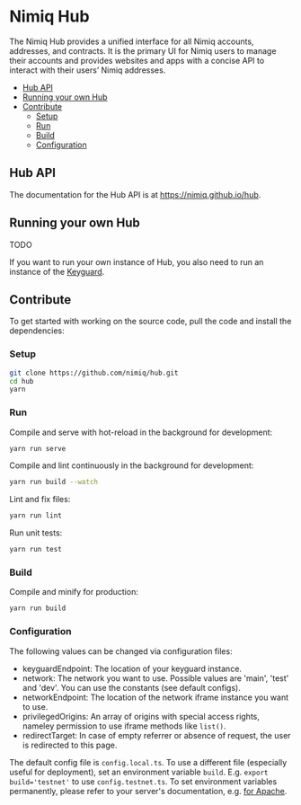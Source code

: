 # Nimiq Hub <!-- omit in toc -->

The Nimiq Hub provides a unified interface for all Nimiq accounts, addresses, and
contracts. It is the primary UI for Nimiq users to manage their accounts and provides
websites and apps with a concise API to interact with their users’ Nimiq addresses.

- [Hub API](#hub-api)
- [Running your own Hub](#running-your-own-hub)
- [Contribute](#contribute)
    - [Setup](#setup)
    - [Run](#run)
    - [Build](#build)
    - [Configuration](#configuration)

## Hub API

The documentation for the Hub API is at https://nimiq.github.io/hub.

## Running your own Hub

TODO

If you want to run your own instance of Hub, you also need to run
an instance of the [Keyguard](https://github.com/nimiq/keyguard/).

## Contribute

To get started with working on the source code, pull the code and install the dependencies:

### Setup

```bash
git clone https://github.com/nimiq/hub.git
cd hub
yarn
```

### Run

Compile and serve with hot-reload in the background for development:

```bash
yarn run serve
```

Compile and lint continuously in the background for development:

```bash
yarn run build --watch
```

Lint and fix files:

```bash
yarn run lint
```

Run unit tests:

```bash
yarn run test
```

### Build

Compile and minify for production:

```bash
yarn run build
```

### Configuration

The following values can be changed via configuration files:

- keyguardEndpoint: The location of your keyguard instance.
- network: The network you want to use. Possible values are 'main', 'test' and
  'dev'. You can use the constants (see default configs).
- networkEndpoint: The location of the network iframe instance you want to use.
- privilegedOrigins: An array of origins with special access rights, nameley
  permission to use iframe methods like `list()`.
- redirectTarget: In case of empty referrer or absence of request, the user is
  redirected to this page.

The default config file is `config.local.ts`. To use a different file
(especially useful for deployment), set an environment variable
`build`. E.g. `export build='testnet'` to use `config.testnet.ts`. To set
environment variables permanently, please refer to your server's documentation,
e.g. [for Apache](https://httpd.apache.org/docs/2.4/env.html).
